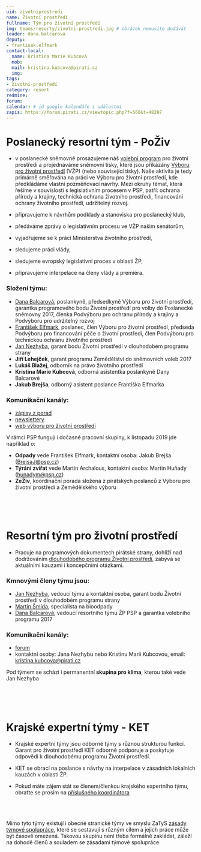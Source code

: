 ```yaml
---
uid: zivotniprostredi
name: Životní prostředí
fullname: Tým pro životní prostředí
img: teams/resorty/zivotni-prostredi.jpg # obrázek nemusíte dodávat
leader: dana.balcarova
deputy:
- frantisek.elfmark
contact-local:
  name: Kristina Marie Kubcová
  mob:
  mail: kristina.kubcova@pirati.cz
  img: 
tags:
- životní-prostředí
category: resort
redmine:
forum:
calendar: # id google kalendáře s událostmi
zapis: https://forum.pirati.cz/viewtopic.php?f=560&t=48297
---
```


# Poslanecký resortní tým - PoŽiv
* v poslanecké sněmovně prosazujeme náš [volební program](/program/psp2017/zivotni-prostredi/) pro životní prostředí a projednáváme sněmovní tisky, které jsou přikázány [Výboru pro životní prostředí](http://www.psp.cz/sqw/hp.sqw?k=4600) (VŽP) (nebo související tisky). Naše aktivita je tedy primárně směřována na práci ve Výboru pro životní prostředí, kde předkládáme vlastní pozměňovací návrhy. Mezi okruhy témat, která řešíme v souvislosti s legislativním procesem v PSP, patří: ochrana přírody a krajiny, technická ochrana životního prostředí, financování ochrany životního prostředí, udržitelný rozvoj.

* připravujeme k návrhům podklady a stanoviska pro poslanecký klub,

* předáváme zprávy o legislativním procesu ve VŽP našim senátorům,

* vyjadřujeme se k práci Ministerstva životního prostředí,

* sledujeme práci vlády,

* sledujeme evropský legislativní proces v oblasti ŽP,

* připravujeme interpelace na členy vlády a premiéra.


### Složení týmu:
* [Dana Balcarová](/lide/dana-balcarova), poslankyně, předsedkyně Výboru pro životní prostředí, garantka programového bodu Životní prostředí pro volby do Poslanecké sněmovny 2017, členka Podvýboru pro ochranu přírody a krajiny a Podvýboru pro udržitelný rozvoj
* [František Elfmark](/lide/frantisek-elfmark), poslanec, člen Výboru pro životní prostředí, předseda Podvýboru pro financování péče o životní prostředí, člen Podvýboru pro technickou ochranu životního prostředí
* [Jan Nezhyba](/lide/jan-nezhyba), garant bodu Životní prostředí v dlouhodobém programu strany
* **Jiří Lehejček**, garant programu Zemědělství do sněmovních voleb 2017
* **Lukáš Blažej**, odborník na právo životního prostředí
* **Kristina Marie Kubcová**, odborná asistentka poslankyně Dany Balcarové
* **Jakub Brejša**, odborný asistent poslance Františka Elfmarka

### Komunikační kanály: 

* [zápisy z porad](https://forum.pirati.cz/viewtopic.php?f=560&t=48297)
* [newslettery](https://nalodeni.pirati.cz/news/list/22/)
* [web výboru pro životní prostředí](http://www.psp.cz/sqw/hp.sqw?k=4600)


V rámci PSP fungují i dočasné pracovní skupiny, k listopadu 2019 jde například o:
* **Odpady** vede František Elfmark, kontaktní osoba: Jakub Brejša (BrejsaJ@psp.cz)
* **Týrání zvířat** vede Martin Archalous, kontaktní osoba: Martin Huňady (hunadym@psp.cz)
* **ZeŽiv**, koordinační porada složená z pirátských poslanců z Výboru pro životní prostředí a Zemědělského výboru

 <br> <br> <br>

# Resortní tým pro životní prostředí

* Pracuje na programových dokumentech pirátské strany, dohlíží nad dodržováním [dlouhodobého programu Životní prostředí](/program/dlouhodoby/zivotni-prostredi/), zabývá se aktuálními kauzami i koncepčními otázkami.


### Kmnovými členy týmu jsou:
* [Jan Nezhyba](/lide/jan-nezhyba/), vedoucí týmu a kontaktní osoba, garant bodu Životní prostředí v dlouhodobém programu strany
* [Martin Šmída](/lide/martin-smida/), specialista na bioodpady
* [Dana Balcarová](/lide/dana-balcarova/), vedoucí resortního týmu ŽP PSP a garantka volebního programu 2017

### Komunikační kanály: 
- [forum](https://forum.pirati.cz/viewforum.php?f=560) 
- kontaktní osoby: Jana Nezhybu nebo Kristinu Marii Kubcovou, email: kristina.kubcova@pirati.cz

Pod týmem se schází i permanentní **skupina pro klima**, kterou také vede Jan Nezhyba


 <br> <br> <br>
# Krajské expertní týmy - KET

* Krajské expertní týmy jsou odborné týmy s různou strukturou funkcí. Garant pro životní prostředí KET odborně podporuje a poskytuje odpovědi k dlouhodobému programu Životní prostředí. 

* KET se obrací na poslance s návrhy na interpelace v zásadních lokalních kauzách v oblasti ŽP.

* Pokud máte zájem stát se členem/členkou krajského expertního týmu, obraťte se prosím na [příslušného koordinátora](/regiony/)


<br> <br> <br>
Mimo tyto týmy existují i obecné stranické týmy ve smyslu ZaTyS [zásady týmové spolupráce](https://wiki.pirati.cz/rules/or_zatys), které se sestavují s různým cílem a jejich práce může být časově omezená. Takovou skupinu není třeba formálně zakládat, záleží na dohodě členů a souladem se zásadami týmové spolupráce. 
